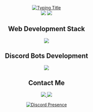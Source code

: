 <div align="center">

<a href="#">
  <img src="https://readme-typing-svg.demolab.com?font=Hack&weight=600&size=30&duration=4000&pause=1000&color=5865F2&center=true&vCenter=true&width=600&height=70&lines=Full-Stack+Web+Developer;Discord+Bot+Developer" alt="Typing Title">
</a>

<div align="center">
  <img src="https://img.shields.io/badge/Node.js-Expert-339933?logo=nodedotjs&logoColor=white&style=for-the-badge">
  <img src="https://img.shields.io/badge/Discord.js-5865F2?logo=discord&logoColor=white&style=for-the-badge">
</div>

<h2 align="center">Web Development Stack</h2>
<div align="center">
  <img src="https://skillicons.dev/icons?i=html,css,js,ts,react,nextjs,nodejs,express,mongodb,postgres,tailwind,vercel,git&perline=7&theme=light">
</div>

<h2 align="center">Discord Bots Development</h2>
<div align="center">
  <img src="https://skillicons.dev/icons?i=discord,js,ts,nodejs,py,replit,&theme=dark">
</div>

<h2 align="center">Contact Me</h2>
<div align="center">
  <a href="#">
    <img src="https://img.shields.io/badge/Email-D14836?style=for-the-badge&logo=gmail&logoColor=white">
  </a>
  <a href="https://discord.com/users/1166861703984717871" target="_blank">
    <img src="https://img.shields.io/badge/Discord-5865F2?style=for-the-badge&logo=discord&logoColor=white">
  </a>
  </a>
</div>

[![Discord Presence](https://lanyard.cnrad.dev/api/1166861703984717871?theme=dark)](https://discord.com/users/1166861703984717871)
